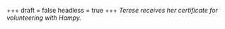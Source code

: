 
+++
draft = false
headless = true
+++
_Terese receives her certificate for volunteering with Hampy._
